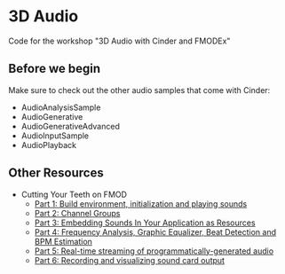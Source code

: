 3D Audio
===========

Code for the workshop "3D Audio with Cinder and FMODEx"

## Before we begin
Make sure to check out the other audio samples that come with Cinder:
- AudioAnalysisSample- AudioGenerative- AudioGenerativeAdvanced- AudioInputSample- AudioPlayback



## Other Resources
- Cutting Your Teeth on FMOD
  - [Part 1: Build environment, initialization and playing sounds](http://katyscode.wordpress.com/2012/10/05/cutting-your-teeth-on-fmod-part-1-build-environment-initialization-and-playing-sounds/)
  - [Part 2: Channel Groups](http://katyscode.wordpress.com/2013/01/15/cutting-your-teeth-on-fmod-part-2-channel-groups/)
  - [Part 3: Embedding Sounds In Your Application as Resources](http://katyscode.wordpress.com/2013/01/15/cutting-your-teeth-on-fmod-part-3-embedding-sounds-in-your-application-as-resources/)
  - [Part 4: Frequency Analysis, Graphic Equalizer, Beat Detection and BPM Estimation](http://katyscode.wordpress.com/2013/01/16/cutting-your-teeth-on-fmod-part-4-frequency-analysis-graphic-equalizer-beat-detection-and-bpm-estimation/)
  - [Part 5: Real-time streaming of programmatically-generated audio](http://katyscode.wordpress.com/2013/02/28/cutting-your-teeth-on-fmod-part-5-real-time-streaming-of-programmatically-generated-audio/)
  - [Part 6: Recording and visualizing sound card output](http://katyscode.wordpress.com/2013/11/24/cutting-your-teeth-on-fmod-part-6-recording-and-visualizing-sound-card-output/)